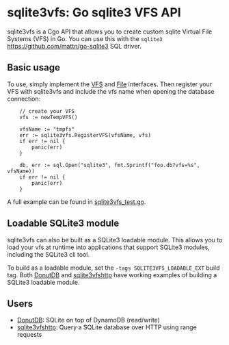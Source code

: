 # sqlite3vfs: Go sqlite3 VFS API

sqlite3vfs is a Cgo API that allows you to create custom sqlite Virtual File Systems (VFS) in Go. You can use this with the `sqlite3` https://github.com/mattn/go-sqlite3 SQL driver.


## Basic usage

To use, simply implement the [VFS](https://pkg.go.dev/github.com/psanford/sqlite3vfs?utm_source=godoc#VFS) and [File](https://pkg.go.dev/github.com/psanford/sqlite3vfs?utm_source=godoc#File) interfaces. Then register your VFS with sqlite3vfs and include the vfs name when opening the database connection:

```
	// create your VFS
	vfs := newTempVFS()

	vfsName := "tmpfs"
	err := sqlite3vfs.RegisterVFS(vfsName, vfs)
	if err != nil {
		panic(err)
	}

	db, err := sql.Open("sqlite3", fmt.Sprintf("foo.db?vfs=%s", vfsName))
	if err != nil {
		panic(err)
	}

```

A full example can be found in [sqlite3vfs_test.go](sqlite3vfs_test.go).

## Loadable SQLite3 module

sqlite3vfs can also be built as a SQLite3 loadable module. This allows you to load your vfs at runtime into applications that support SQLite3 modules, including the SQLite3 cli tool.

To build as a loadable module, set the `-tags SQLITE3VFS_LOADABLE_EXT` build tag. Both [DonutDB](https://github.com/psanford/donutdb/tree/main/donutdb-loadable) and [sqlite3vfshttp](https://github.com/psanford/sqlite3vfshttp/tree/main/sqlite3http-ext) have working examples of building a SQLite3 loadable module.

## Users

- [DonutDB](https://github.com/psanford/donutdb): SQLite on top of DynamoDB (read/write)
- [sqlite3vfshttp](https://github.com/psanford/sqlite3vfshttp): Query a SQLite database over HTTP using range requests
